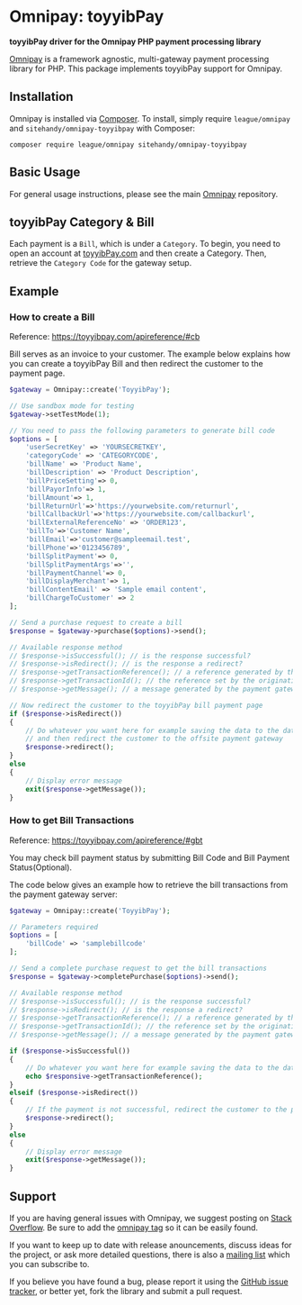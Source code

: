 # Omnipay: toyyibPay

**toyyibPay driver for the Omnipay PHP payment processing library**

[Omnipay](https://github.com/thephpleague/omnipay) is a framework agnostic, multi-gateway payment
processing library for PHP. This package implements toyyibPay support for Omnipay.

## Installation

Omnipay is installed via [Composer](http://getcomposer.org/). To install, simply require `league/omnipay` and `sitehandy/omnipay-toyyibpay` with Composer:

```
composer require league/omnipay sitehandy/omnipay-toyyibpay
```

## Basic Usage

For general usage instructions, please see the main [Omnipay](https://github.com/thephpleague/omnipay)
repository.

## toyyibPay Category & Bill

Each payment is a `Bill`, which is under a `Category`. To begin, you need to open an account at [toyyibPay.com](https://toyyibpay.com/e/2238297686400) and then create a Category. Then, retrieve the `Category Code` for the gateway setup.

## Example

### How to create a Bill

Reference: https://toyyibpay.com/apireference/#cb

Bill serves as an invoice to your customer. The example below explains how you can create a toyyibPay Bill and then redirect the customer to the payment page.

```php
$gateway = Omnipay::create('ToyyibPay');

// Use sandbox mode for testing
$gateway->setTestMode(1); 

// You need to pass the following parameters to generate bill code
$options = [
    'userSecretKey' => 'YOURSECRETKEY',
    'categoryCode' => 'CATEGORYCODE',
    'billName' => 'Product Name',
    'billDescription' => 'Product Description',
    'billPriceSetting'=> 0,
    'billPayorInfo'=> 1,
    'billAmount'=> 1,
    'billReturnUrl'=>'https://yourwebsite.com/returnurl',
    'billCallbackUrl'=>'https://yourwebsite.com/callbackurl',
    'billExternalReferenceNo' => 'ORDER123',
    'billTo'=>'Customer Name',
    'billEmail'=>'customer@sampleemail.test',
    'billPhone'=>'0123456789',
    'billSplitPayment'=> 0,
    'billSplitPaymentArgs'=>'',
    'billPaymentChannel'=> 0,
    'billDisplayMerchant'=> 1,
    'billContentEmail' => 'Sample email content',
    'billChargeToCustomer' => 2
];

// Send a purchase request to create a bill
$response = $gateway->purchase($options)->send();

// Available response method
// $response->isSuccessful(); // is the response successful?
// $response->isRedirect(); // is the response a redirect?
// $response->getTransactionReference(); // a reference generated by the payment gateway
// $response->getTransactionId(); // the reference set by the originating website if available.
// $response->getMessage(); // a message generated by the payment gateway

// Now redirect the customer to the toyyibPay bill payment page
if ($response->isRedirect())
{
    // Do whatever you want here for example saving the data to the database etc
    // and then redirect the customer to the offsite payment gateway
    $response->redirect();
}
else
{
    // Display error message
    exit($response->getMessage());
}
```

### How to get Bill Transactions

Reference: https://toyyibpay.com/apireference/#gbt

You may check bill payment status by submitting Bill Code and Bill Payment Status(Optional).

The code below gives an example how to retrieve the bill transactions from the payment gateway server:

```php
$gateway = Omnipay::create('ToyyibPay');

// Parameters required
$options = [
    'billCode' => 'samplebillcode'
];

// Send a complete purchase request to get the bill transactions
$response = $gateway->completePurchase($options)->send();

// Available response method
// $response->isSuccessful(); // is the response successful?
// $response->isRedirect(); // is the response a redirect?
// $response->getTransactionReference(); // a reference generated by the payment gateway
// $response->getTransactionId(); // the reference set by the originating website if available.
// $response->getMessage(); // a message generated by the payment gateway

if ($response->isSuccessful())
{
    // Do whatever you want here for example saving the data to the database etc
    echo $responsive->getTransactionReference();
}
elseif ($response->isRedirect())
{
    // If the payment is not successful, redirect the customer to the payment page for completion
    $response->redirect();
}
else
{
    // Display error message
    exit($response->getMessage());
}
```

## Support

If you are having general issues with Omnipay, we suggest posting on
[Stack Overflow](http://stackoverflow.com/). Be sure to add the
[omnipay tag](http://stackoverflow.com/questions/tagged/omnipay) so it can be easily found.

If you want to keep up to date with release anouncements, discuss ideas for the project,
or ask more detailed questions, there is also a [mailing list](https://groups.google.com/forum/#!forum/omnipay) which
you can subscribe to.

If you believe you have found a bug, please report it using the [GitHub issue tracker](https://github.com/sitehandy/omnipay-toyyibpay/issues),
or better yet, fork the library and submit a pull request.